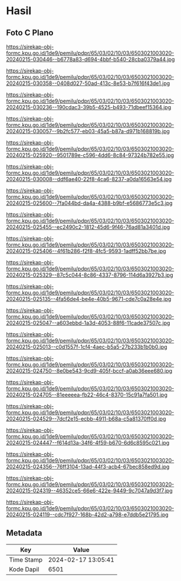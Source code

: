 # Hasil

## Foto C Plano

https://sirekap-obj-formc.kpu.go.id/1de9/pemilu/pdpr/65/03/02/10/03/6503021003020-20240215-030446--b6778a83-d694-4bbf-b540-28cba0379a44.jpg

https://sirekap-obj-formc.kpu.go.id/1de9/pemilu/pdpr/65/03/02/10/03/6503021003020-20240215-030358--0408d027-50ad-413c-8e53-b7f616f43de1.jpg

https://sirekap-obj-formc.kpu.go.id/1de9/pemilu/pdpr/65/03/02/10/03/6503021003020-20240215-030236--190cdac3-39b5-4525-b493-71dbeef15364.jpg

https://sirekap-obj-formc.kpu.go.id/1de9/pemilu/pdpr/65/03/02/10/03/6503021003020-20240215-030057--9b2fc577-eb03-45a5-b87a-d971b168819b.jpg

https://sirekap-obj-formc.kpu.go.id/1de9/pemilu/pdpr/65/03/02/10/03/6503021003020-20240215-025920--9501789e-c596-4dd6-8c84-97324b782e55.jpg

https://sirekap-obj-formc.kpu.go.id/1de9/pemilu/pdpr/65/03/02/10/03/6503021003020-20240215-030008--ddf6ae40-22f8-4ca6-8237-a0da16563e54.jpg

https://sirekap-obj-formc.kpu.go.id/1de9/pemilu/pdpr/65/03/02/10/03/6503021003020-20240215-025600--7fa044bd-da4a-4388-b9bf-e5686773e5c3.jpg

https://sirekap-obj-formc.kpu.go.id/1de9/pemilu/pdpr/65/03/02/10/03/6503021003020-20240215-025455--ec2490c2-1812-45d6-9f46-76ad81a3401d.jpg

https://sirekap-obj-formc.kpu.go.id/1de9/pemilu/pdpr/65/03/02/10/03/6503021003020-20240215-025406--4f61b286-f2f8-4fc5-9593-1adff52bb7be.jpg

https://sirekap-obj-formc.kpu.go.id/1de9/pemilu/pdpr/65/03/02/10/03/6503021003020-20240215-025329--87c5c044-8c86-4337-8796-114d6a3927b3.jpg

https://sirekap-obj-formc.kpu.go.id/1de9/pemilu/pdpr/65/03/02/10/03/6503021003020-20240215-025135--4fa56de4-be4e-40b5-9671-cde7c0a28e4e.jpg

https://sirekap-obj-formc.kpu.go.id/1de9/pemilu/pdpr/65/03/02/10/03/6503021003020-20240215-025047--a603ebbd-1a3d-4053-88f6-11cade37507c.jpg

https://sirekap-obj-formc.kpu.go.id/1de9/pemilu/pdpr/65/03/02/10/03/6503021003020-20240215-025013--c0d1557f-1cf4-4aec-b5a5-27b233b1b0b0.jpg

https://sirekap-obj-formc.kpu.go.id/1de9/pemilu/pdpr/65/03/02/10/03/6503021003020-20240215-024750--8e0be543-9cd9-405f-bccf-a0ab36eee680.jpg

https://sirekap-obj-formc.kpu.go.id/1de9/pemilu/pdpr/65/03/02/10/03/6503021003020-20240215-024705--81eeeeea-fb22-46c4-8370-15c91a7fa501.jpg

https://sirekap-obj-formc.kpu.go.id/1de9/pemilu/pdpr/65/03/02/10/03/6503021003020-20240215-024529--7dcf2e15-ecbb-4911-b68a-c5a81370ff0d.jpg

https://sirekap-obj-formc.kpu.go.id/1de9/pemilu/pdpr/65/03/02/10/03/6503021003020-20240215-024447--f614d13a-34f6-4f59-b670-6d6c8595c021.jpg

https://sirekap-obj-formc.kpu.go.id/1de9/pemilu/pdpr/65/03/02/10/03/6503021003020-20240215-024356--76ff3104-13ad-44f3-acb4-67bec858ed9d.jpg

https://sirekap-obj-formc.kpu.go.id/1de9/pemilu/pdpr/65/03/02/10/03/6503021003020-20240215-024319--46352ce5-66e6-422e-9449-9c7047a9d3f7.jpg

https://sirekap-obj-formc.kpu.go.id/1de9/pemilu/pdpr/65/03/02/10/03/6503021003020-20240215-024119--cdc7f927-168b-42d2-a798-e7ddb5e21795.jpg


## Metadata

| Key        | Value               |
| ---------- | ------------------- |
| Time Stamp | 2024-02-17 13:05:41 |
| Kode Dapil | 6501                |



